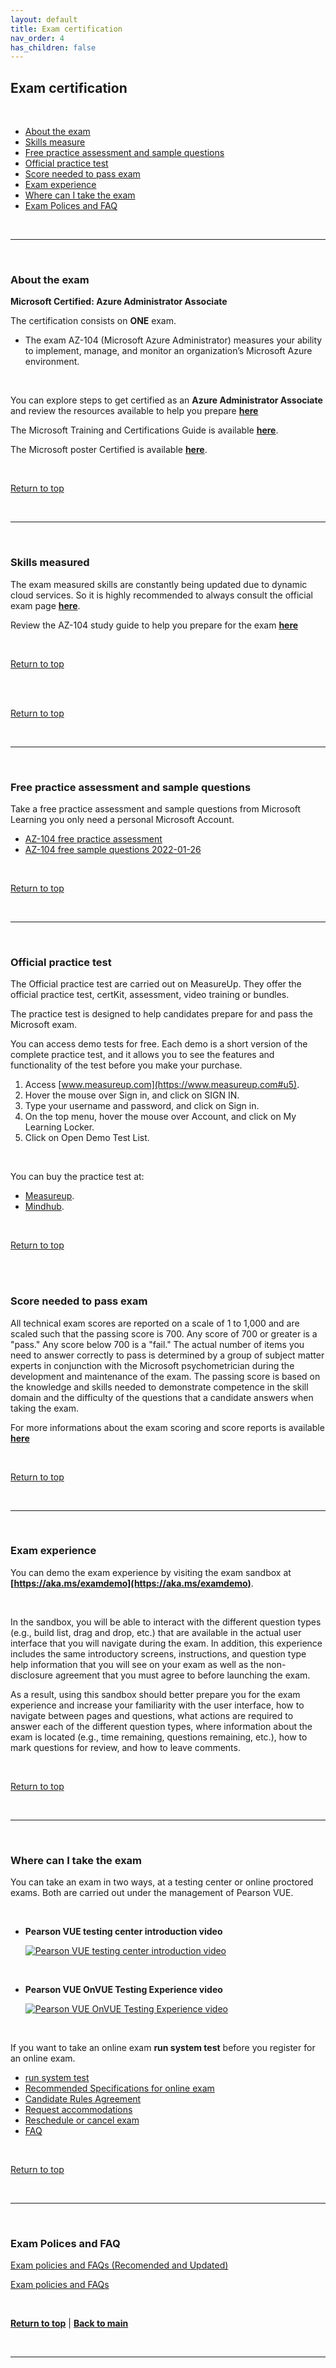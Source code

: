 ```yaml
---
layout: default
title: Exam certification
nav_order: 4
has_children: false
---
```


## Exam certification

<br/>


- [About the exam](#about-the-exam)
- [Skills measure](#skills-measured)
- [Free practice assessment and sample questions](#samplequestions)
- [Official practice test](#official-practice-test)
- [Score needed to pass exam](#score-needed-to-pass-exam)
- [Exam experience](#exam-experience)
- [Where can I take the exam](#where-can-i-take-the-exam)
- [Exam Polices and FAQ](#exam-polices-and-faq)




<br/>

---

<a id="about-the-exam" />

<br/>

### **About the exam**

**Microsoft Certified: Azure Administrator Associate**

The certification consists on **ONE** exam.

* The exam AZ-104 (Microsoft Azure Administrator) measures your ability to implement, manage, and monitor an organization’s Microsoft Azure environment.

<br/>

You can explore steps to get certified as an **Azure Administrator Associate** and review the resources available to help you prepare [**here**](https://learn.microsoft.com/en-us/certifications/azure-administrator/)

The Microsoft Training and Certifications Guide is available [**here**](https://aka.ms/TrainingCertDeck).

The Microsoft poster Certified is available [**here**](https://aka.ms/TrainCertPoster).

<br/>

[Return to top](#top)

<br/>

---

<a id="skills-measured" />

<br/>

### **Skills measured**

The exam measured skills are constantly being updated due to dynamic cloud services. So it is highly recommended to always consult the official exam page [**here**](https://learn.microsoft.com/en-us/certifications/exams/az-104/).

Review the AZ-104 study guide to help you prepare for the exam [**here**](https://learn.microsoft.com/en-us/certifications/resources/study-guides/az-104)

<br/>

[Return to top](#top)

<br/>



<br/>

[Return to top](#top)

<br/>

---


<a id="samplequestions" />

<br/>

### **Free practice assessment and sample questions**


Take a free practice assessment and sample questions from Microsoft Learning you only need a personal Microsoft Account.
  - [AZ-104 free practice assessment](https://learn.microsoft.com/certifications/exams/az-104/practice/assessment?assessment-type=practice&assessmentId=21)
  - [AZ-104 free sample questions 2022-01-26](./AZ104_SampleQuestions_20220126.md)



<br/>

[Return to top](#top)

<br/>

---


<a id="official-practice-test" />

<br/>


### **Official practice test**

The Official practice test are carried out on MeasureUp.
They offer the official practice test, certKit, assessment, video training or bundles.

The practice test is designed to help candidates prepare for and pass the Microsoft exam.

You can access demo tests for free. Each demo is a short version of the complete practice test, and it allows you to see the features and functionality of the test before you make your purchase.
  1. Access [www.measureup.com](https://www.measureup.com#u5).
  1. Hover the mouse over Sign in, and click on SIGN IN.
  1. Type your username and password, and click on Sign in.
  1. On the top menu, hover the mouse over Account, and click on My Learning Locker.
  1. Click on Open Demo Test List.

<br/>


You can buy the practice test at:
- [Measureup](https://www.measureup.com/microsoft-practice-test-az-104-microsoft-azure-administrator.html#u5).
- [Mindhub](https://eu1.mindhub.com/az-104-microsoft-azure-administrator-microsoft-official-practice-test/p/MU-AZ-104).



<br/>

[Return to top](#top)

<br/>

<a id="score-needed-to-pass-exam" />

<br/>

### **Score needed to pass exam**

All technical exam scores are reported on a scale of 1 to 1,000 and are scaled such that the passing score is 700. Any score of 700 or greater is a "pass." Any score below 700 is a "fail." The actual number of items you need to answer correctly to pass is determined by a group of subject matter experts in conjunction with the Microsoft psychometrician during the development and maintenance of the exam. The passing score is based on the knowledge and skills needed to demonstrate competence in the skill domain and the difficulty of the questions that a candidate answers when taking the exam.

For more informations about the exam scoring and score reports is available [**here**](https://docs.microsoft.com/en-us/learn/certifications/exam-scoring-reports)

<br/>

[Return to top](#top)

<br/>

---

<a id="exam-experience" />

<br/>

### **Exam experience**


You can demo the exam experience by visiting the exam sandbox at **[https://aka.ms/examdemo](https://aka.ms/examdemo)**.

<br/>

In the sandbox, you will be able to interact with the different question types (e.g., build list, drag and drop, etc.) that are available in the actual user interface that you will navigate during the exam. In addition, this experience includes the same introductory screens, instructions, and question type help information that you will see on your exam as well as the non-disclosure agreement that you must agree to before launching the exam.

As a result, using this sandbox should better prepare you for the exam experience and increase your familiarity with the user interface, how to navigate between pages and questions, what actions are required to answer each of the different question types, where information about the exam is located (e.g., time remaining, questions remaining, etc.), how to mark questions for review, and how to leave comments.

<br/>

[Return to top](#top)

<br/>

---

<a id="where-can-i-take-the-exam" />

<br/>

### **Where can I take the exam**


You can take an exam in two ways, at a testing center or online proctored exams. Both are carried out under the management of Pearson VUE.

<br/>

- **Pearson VUE testing center introduction video**

  [![Pearson VUE testing center introduction video](https://img.youtube.com/vi/MlQr9Meee0I/0.jpg)](https://www.youtube.com/watch?v=MlQr9Meee0I "Pearson VUE testing center introduction video")

<br/>

- **Pearson VUE OnVUE Testing Experience video**

  [![Pearson VUE OnVUE Testing Experience video](https://img.youtube.com/vi/OSWXzhavOwg/0.jpg)](https://www.youtube.com/watch?v=OSWXzhavOwg "Pearson VUE OnVUE Testing Experience video")

<br/>


If you want to take an online exam **run system test** before you register for an online exam.
* [run system test](https://service.proctorcam.com/system_test?customer=pearson_vue&clientcode=MICROSOFT)
* [Recommended Specifications for online exam](https://home.pearsonvue.com/op/OnVUE-min-specs-Network-Admin-Requirements)
* [Candidate Rules Agreement](https://www.pearsonvue.com/rp/rp_candidate_rules_agreement.pdf)
* [Request accommodations](https://docs.microsoft.com/en-us/learn/certifications/request-accommodations)
* [Reschedule or cancel exam](https://docs.microsoft.com/en-us/learn/certifications/exam-reschedule-and-cancellation-policy)
* [FAQ](https://docs.microsoft.com/en-us/learn/certifications/online-exams)


<br/>

[Return to top](#top)

<br/>

---

<a id="exam-polices-and-faq" />

<br/>

### **Exam Polices and FAQ**

[Exam policies and FAQs (Recomended and Updated)](https://docs.microsoft.com/en-us/learn/certifications/certification-exam-policies)

[Exam policies and FAQs](https://www.microsoft.com/en-us/learning/certification-exam-policies.aspx)


<br/>

[**Return to top**](#top) | [**Back to main**](./README.md)

<br/>

---
